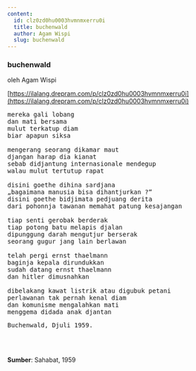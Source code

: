 ```yaml
---
content:
  id: clz0zd0hu0003hvmnmxerru0i
  title: buchenwald
  author: Agam Wispi
  slug: buchenwald
---
```

### buchenwald

oleh Agam Wispi

[https://ilalang.drepram.com/p/clz0zd0hu0003hvmnmxerru0i](https://ilalang.drepram.com/p/clz0zd0hu0003hvmnmxerru0i)

<pre>
mereka gali lobang
dan mati bersama
mulut terkatup diam
biar apapun siksa

mengerang seorang dikamar maut
djangan harap dia kianat
sebab didjantung internasionale mendegup
walau mulut tertutup rapat

disini goethe dihina sardjana
„bagaimana manusia bisa dihantjurkan ?“
disini goethe bidjimata pedjuang derita
dari pohonnja tawanan memahat patung kesajangan

tiap senti gerobak berderak
tiap potong batu melapis djalan
dipunggung darah mengutjur berserak
seorang gugur jang lain berlawan

telah pergi ernst thaelmann
baginja kepala dirundukkan
sudah datang ernst thaelmann
dan hitler dimusnahkan

dibelakang kawat listrik atau digubuk petani
perlawanan tak pernah kenal diam
dan komunisme mengalahkan mati
menggema didada anak djantan
</pre>
<pre>
Buchenwald, Djuli 1959.
</pre>
<br/><br/>

**Sumber**: Sahabat, 1959
